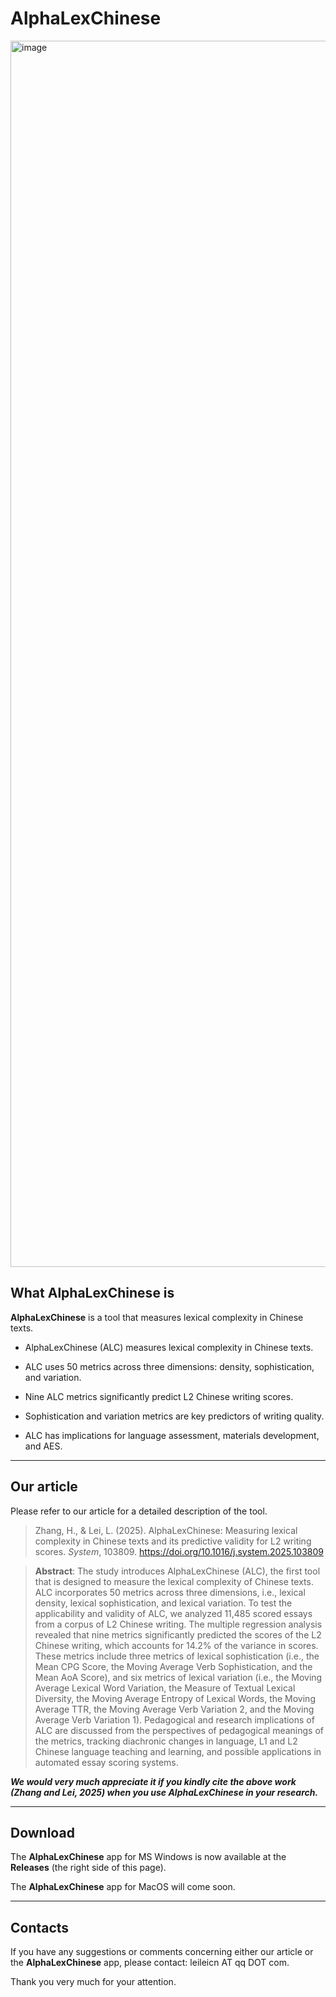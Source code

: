 # AlphaLexChinese

<img width="3834" height="1962" alt="image" src="https://github.com/user-attachments/assets/371b3dec-1d09-4358-9674-75d321af4b71" />


## What AlphaLexChinese is

**AlphaLexChinese** is a tool that measures lexical complexity in Chinese texts.

- AlphaLexChinese (ALC) measures lexical complexity in Chinese texts.

- ALC uses 50 metrics across three dimensions: density, sophistication, and variation.

- Nine ALC metrics significantly predict L2 Chinese writing scores.

- Sophistication and variation metrics are key predictors of writing quality.

- ALC has implications for language assessment, materials development, and AES.

***

## Our article

Please refer to our article for a detailed description of the tool. 

> Zhang, H., & Lei, L. (2025). AlphaLexChinese: Measuring lexical complexity in Chinese texts and its predictive validity for L2 writing scores. *System*, 103809. https://doi.org/10.1016/j.system.2025.103809


> **Abstract**: The study introduces AlphaLexChinese (ALC), the first tool that is designed to measure the lexical complexity of Chinese texts. ALC incorporates 50 metrics across three dimensions, i.e., lexical density, lexical sophistication, and lexical variation. To test the applicability and validity of ALC, we analyzed 11,485 scored essays from a corpus of L2 Chinese writing. The multiple regression analysis revealed that nine metrics significantly predicted the scores of the L2 Chinese writing, which accounts for 14.2% of the variance in scores. These metrics include three metrics of lexical sophistication (i.e., the Mean CPG Score, the Moving Average Verb Sophistication, and the Mean AoA Score), and six metrics of lexical variation (i.e., the Moving Average Lexical Word Variation, the Measure of Textual Lexical Diversity, the Moving Average Entropy of Lexical Words, the Moving Average TTR, the Moving Average Verb Variation 2, and the Moving Average Verb Variation 1). Pedagogical and research implications of ALC are discussed from the perspectives of pedagogical meanings of the metrics, tracking diachronic changes in language, L1 and L2 Chinese language teaching and learning, and possible applications in automated essay scoring systems.


***We would very much appreciate it if you kindly cite the above work (Zhang and Lei, 2025) when you use **AlphaLexChinese** in your research.***

***

## Download

The **AlphaLexChinese** app for MS Windows is now available at the **Releases** (the right side of this page). 

The **AlphaLexChinese** app for MacOS will come soon. 

***

## Contacts

If you have any suggestions or comments concerning either our article or the **AlphaLexChinese** app, please contact: leileicn AT qq DOT com. 

Thank you very much for your attention. 

